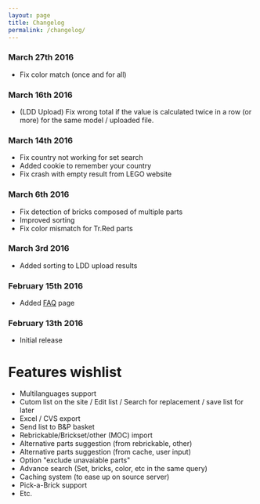 ```yaml
---
layout: page
title: Changelog
permalink: /changelog/
---
```


### March 27th 2016
* Fix color match (once and for all)

### March 16th 2016
* (LDD Upload) Fix wrong total if the value is calculated twice in a row (or more) for the same model / uploaded file.

### March 14th 2016
* Fix country not working for set search
* Added cookie to remember your country
* Fix crash with empty result from LEGO website

### March 6th 2016
* Fix detection of bricks composed of multiple parts
* Improved sorting
* Fix color mismatch for Tr.Red parts

### March 3rd 2016
* Added sorting to LDD upload results

### February 15th 2016
* Added [FAQ](/faq) page

### February 13th 2016
* Initial release

# Features wishlist
* Multilanguages support
* Cutom list on the site / Edit list / Search for replacement / save list for later
* Excel / CVS export
* Send list to B&P basket
* Rebrickable/Brickset/other (MOC) import
* Alternative parts suggestion (from rebrickable, other)
* Alternative parts suggestion (from cache, user input)
* Option "exclude unavaiable parts"
* Advance search (Set, bricks, color, etc in the same query)
* Caching system (to ease up on source server)
* Pick-a-Brick support
* Etc.
